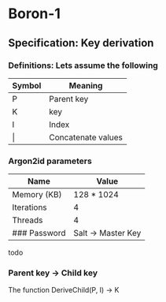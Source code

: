 # Boron-1
## Specification: Key derivation
### Definitions: Lets assume the following
| Symbol | Meaning            |
|--------|--------------------|
| P      | Parent key         |
| K      | key                |
| I      | Index              |
| \|     | Concatenate values |
### Argon2id parameters
| Name          | Value         |
| ------------- | ------------- |
| Memory (KB)   | 128 * 1024    |
| Iterations    | 4             |
| Threads       | 4             |
### Password | Salt &rarr; Master Key
todo
### Parent key &rarr; Child key
The function DeriveChild(P, I) &rarr; K
